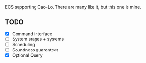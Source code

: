 ECS supporting Cao-Lo.
There are many like it, but this one is mine.

## TODO

- [x] Command interface
- [ ] System stages + systems
- [ ] Scheduling
- [ ] Soundness guarantees
- [x] Optional Query
